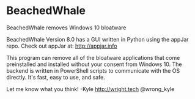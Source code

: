 # BeachedWhale
BeachedWhale removes Windows 10 bloatware

BeachedWhale Version 8.0 has a GUI written in Python using the appJar repo.
Check out appJar at: http://appjar.info

This program can remove all of the bloatware applications that come preinstalled and installed without your consent from Windows 10. 
The backend is written in PowerShell scripts to communicate with the OS directly. It's fast, easy to use, and safe.

Let me know what you think!
-Kyle
http://wright.tech
@wrong_kyle
